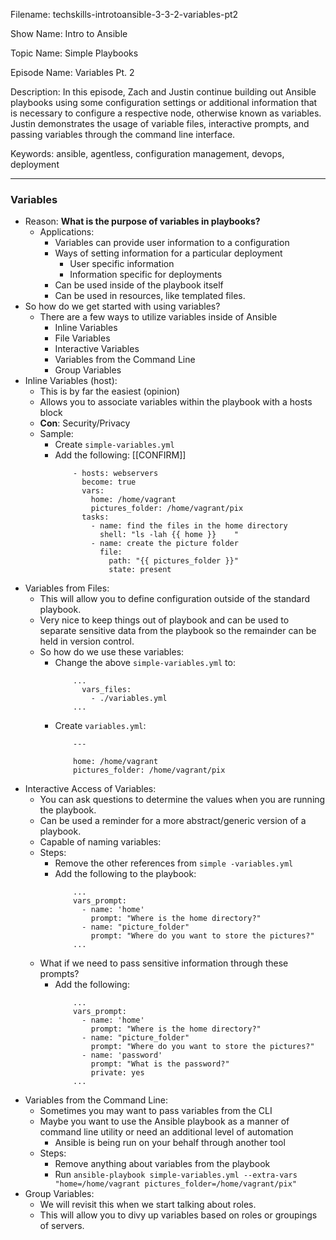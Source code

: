 Filename: techskills-introtoansible-3-3-2-variables-pt2

Show Name: Intro to Ansible

Topic Name: Simple Playbooks

Episode Name: Variables Pt. 2

Description: 
In this episode, Zach and Justin continue building out Ansible playbooks using
some configuration settings or additional information that is necessary to configure a respective node, otherwise known as variables. Justin demonstrates the usage of variable files, interactive prompts, and passing variables through the command line interface.

Keywords: ansible, agentless, configuration management,
			devops, deployment

---

### Variables 

+ Reason: **What is the purpose of variables in playbooks?**
	* Applications:
		- Variables can provide user information to a configuration
		- Ways of setting information for a particular deployment
			+ User specific information
			+ Information specific for deployments
		- Can be used inside of the playbook itself
		- Can be used in resources, like templated files.
+ So how do we get started with using variables?
	* There are a few ways to utilize variables inside of Ansible
		- Inline Variables
		- File Variables
		- Interactive Variables
		- Variables from the Command Line
		- Group Variables
+ Inline Variables (host):
	* This is by far the easiest (opinion) 
	* Allows you to associate variables within the playbook with a hosts block
	* **Con**: Security/Privacy
	* Sample:
		- Create `simple-variables.yml`
		- Add the following: [[CONFIRM]]
			```
				- hosts: webservers
				  become: true
				  vars:
					home: /home/vagrant
					pictures_folder: /home/vagrant/pix
				  tasks:
				  	- name: find the files in the home directory
					  shell: "ls -lah {{ home }}	"
				    - name: create the picture folder 
					  file:
					    path: "{{ pictures_folder }}"
						state: present
			``` 
+ Variables from Files:
	* This will allow you to define configuration outside of the standard playbook.
	* Very nice to keep things out of playbook and can be used to separate sensitive data from the playbook so the remainder can be held in version control.
	* So how do we use these variables:
		- Change the above `simple-variables.yml` to:
			``` 
				...
				  vars_files:
				    - ./variables.yml
				...	
			```
		- Create `variables.yml`:
			```
				---
				
				home: /home/vagrant
				pictures_folder: /home/vagrant/pix
			```
+ Interactive Access of Variables: 
	* You can ask questions to determine the values when you are running the playbook.
	* Can be used a reminder for a more abstract/generic version of a playbook.
	* Capable of naming variables:
	* Steps:
		- Remove the other references from `simple -variables.yml`
		- Add the following to the playbook:
			```
				...
				vars_prompt:
				  - name: 'home'
				    prompt: "Where is the home directory?"
				  - name: "picture_folder"
				    prompt: "Where do you want to store the pictures?"
				...	
			```
	* What if we need to pass sensitive information through these prompts?
		- Add the following:
			```
				...
				vars_prompt:
				  - name: 'home'
				    prompt: "Where is the home directory?"
				  - name: "picture_folder"
				    prompt: "Where do you want to store the pictures?"
				  - name: 'password'
				    prompt: "What is the password?"
					private: yes	
				...	
			```
+ Variables from the Command Line:
	* Sometimes you may want to pass variables from the CLI
	* Maybe you want to use the Ansible playbook as a manner of command line utility or need an additional level of automation
		- Ansible is being run on your behalf through another tool
	* Steps:
		- Remove anything about variables from the playbook
		- Run `ansible-playbook simple-variables.yml --extra-vars "home=/home/vagrant pictures_folder=/home/vagrant/pix"`
+ Group Variables:
	* We will revisit this when we start talking about roles.
	* This will allow you to divy up variables based on roles or groupings of servers.
